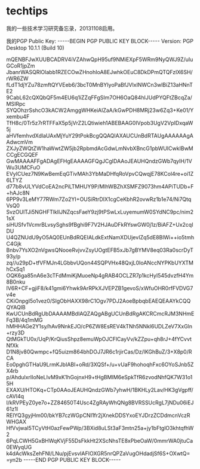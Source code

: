 techtips
========

我的一些技术学习研究备忘录，20131108启用。

我的PGP Public Key:
-----BEGIN PGP PUBLIC KEY BLOCK-----
Version: PGP Desktop 10.1.1 (Build 10)

mQENBFJwXUUBCADRV4iVZAhwQpH95uf9NMiEXpF5WRm9NyQWJ9Z/uIuGCoR1jpZm
JbanrWASQRlOlabb1RZECOwZHnohIoA8EJwhkOEuC8DkDPmQTQFzlX6SH/rWR6ZW
fLdT1djYZu78zmftQYVEeb6/3bcT0MnBYIyoPaBfJVlxINWCn3wlBiZ13aHNnTE2
9CabL62cQXQbQF5m4EU6q1iZZqFFgSIm7OH6OaQ84hIJUdPYQFtZBcqZa/MSIRpc
SYQOhzrSshcO3kACW2AmggWHKeiAlZaA/kGwPDH8MRj23w6Zq3+Ke01/Yxembu4F
TfH8c/0Tr5z7rRTFFaX5p5jVrZ2LQtiwieh1ABEBAAG0IVpob3UgV2VpIDxqaW5j
aHVfemhvdXdlaUAxMjYuY29tPokBcgQQAQIAXAUCUnBdRTAUgAAAAAAgAAdwcmVm
ZXJyZWQtZW1haWwtZW5jb2RpbmdAcGdwLmNvbXBncG1pbWUICwkIBwMCCgECGQEF
GwMAAAAFFgADAgEFHgEAAAAGFQgJCgIDAAoJEAUHQndzGWb7qyIH/1VWu3UMCFuO
EVyICUez7N9KwBemEqGTivMAh3YbMaDHfqRoVpvCQwqjE78KCol4re+oi1Z6LTYZ
d77b8vULYVdCoEA2ncPiLTMHUY9P/MlhWBZhXSMFZ9073hm4APiTUDb+F+hAJc8N
6PP9v3LeMY77RWm7Zo2YI+OUSiRtrDlX1cgCeKbhR2ovwRz1b1e74/Ni7QtqVsQ0
SvzOUlTJi5NGHFTlkIlJNZqcsFaeY9zj9tPSwLxLuyemumW0SYdNC9pc/nim21sX
siHUSfv1VcmrBLvsySghs9fBghi9F7V2HJAuDFkRYswGW0j1z/BiAFZ+Ux2cqIDU
U4QZNUdU9yO5AQ0EUnBdRQEIALdkExtNamXDUjevIZq5dE8BlWi++io5tmhC4Gjk
Bnbv7YsXO2nVgwsQNooeRvjvvZsyUOgtEFB5xJb7gBYMV8eq03Ra0scrDyT93y/p
zq//u29pD+tfVFMJn4LGbbvUQon44SQPVHx48QxjL0IoANccNYPKbUYXTMhCxSq1
OQK6ga85nA6e3cTFdMmiKjMuoeNp4gRAB4OCLZR7p1kcHyI545dvzfH4Ym8B0nku
IV6R+CF+gjiF8/k41gmi6Yhwk9ArRPkXJVEPZB1gevoS/xWfuOHR0rfFVDVG7v4e
CKiOnpgI5o1vez0/SIgObHAXX98rC1Ogv7PDJ2AoeBpbqbEAEQEAAYkCQQQYAQIB
KwUCUnBdRgUbDAAAAMBdIAQZAQgABgUCUnBdRgAKCRCmcRJM3NHmEFq3B/4q1mMG
hMHHAGe2Y1sy/hAv9NnkEJO/cP6ZW8EsREV4kTNh5NNkl6UDLZeV7XxGln+rzy3D
QtMGkTU0x/UqP/KrQiusShpz8emuWpOJCFlCayVv/kZZpu+qh8rJ+4fYCvvtNfXk
D1N8jv80Qwmpc+fQ5uizm864bhDOJ7JR6c1rjirCas/Dz/lKGhBuZ/3+X8p0/RCA
Eo0pghGTHaU9LrmKJbIABI+oRd/3XQSf+/u+vUaF9hohoqhFxc6OYoSJnb5ZX4rb
p/AhdulxrIIoNeLIvM9xK1hGojnxH9+tHgBMIM6eSpkTfR6zvodNhfQK7W31o15H
EXAXU/HTOKq+CTp0AAoJEAUHQndzGWb7yhwH/1BKHLy2Lav/HK3gVgpff/cAVI4q
I/kRVPEyZ0ye7o+ZZ84650T4Usc4ZgRAyWhQNg8BVRSSUcRgL7jNDu06iEJ61z1l
RElYQ3gyjHm00/bkYB7czWGpCNI1fr2jXnekDDSYxoEYJDrzZCDdmcnVczRWHGAX
HfVvjwaI5TCyVtH0azFewPWp/3BXid8uLSt3aF3mtn25a+jy1bFtglO3khtqfhW2
6PqLCWH5GxBHWqKVjF55DsFkkHt2XScNhsTE8xPbeOaW/0mmrWA0jtuCa0EWyqUG
k4dAcWksZehFNl/LNu/pjEvsvIAFIOXGR5nrQPZaVugOHdadjSf6S+OXwtQ=
=yn2b
-----END PGP PUBLIC KEY BLOCK-----